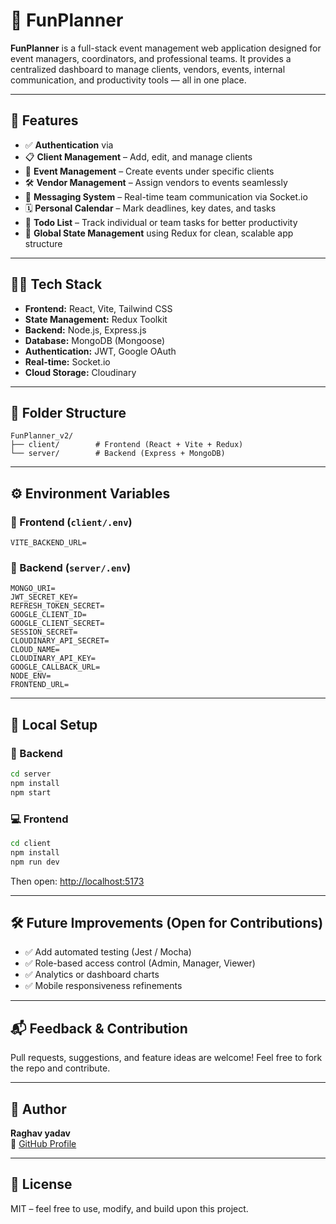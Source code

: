 # 🧠 FunPlanner

**FunPlanner** is a full-stack event management web application designed for event managers, coordinators, and professional teams. It provides a centralized dashboard to manage clients, vendors, events, internal communication, and productivity tools — all in one place.



---

## 🚀 Features

- ✅ **Authentication** via  
- 📋 **Client Management** – Add, edit, and manage clients  
- 📆 **Event Management** – Create events under specific clients  
- 🛠️ **Vendor Management** – Assign vendors to events seamlessly  
- 💬 **Messaging System** – Real-time team communication via Socket.io  
- 🗓️ **Personal Calendar** – Mark deadlines, key dates, and tasks  
- 📝 **Todo List** – Track individual or team tasks for better productivity  
- 🔁 **Global State Management** using Redux for clean, scalable app structure  

---

## 🧑‍💻 Tech Stack

- **Frontend:** React, Vite, Tailwind CSS  
- **State Management:** Redux Toolkit  
- **Backend:** Node.js, Express.js  
- **Database:** MongoDB (Mongoose)  
- **Authentication:** JWT, Google OAuth  
- **Real-time:** Socket.io  
- **Cloud Storage:** Cloudinary  

---

## 📁 Folder Structure

```
FunPlanner_v2/
├── client/        # Frontend (React + Vite + Redux)
└── server/        # Backend (Express + MongoDB)
```

---

## ⚙️ Environment Variables

### 🔐 Frontend (`client/.env`)
```env
VITE_BACKEND_URL=
```

### 🔐 Backend (`server/.env`)
```env
MONGO_URI=
JWT_SECRET_KEY=
REFRESH_TOKEN_SECRET=
GOOGLE_CLIENT_ID=
GOOGLE_CLIENT_SECRET=
SESSION_SECRET=
CLOUDINARY_API_SECRET=
CLOUD_NAME=
CLOUDINARY_API_KEY=
GOOGLE_CALLBACK_URL=
NODE_ENV=
FRONTEND_URL=
```

---

## 🧪 Local Setup

### 🔧 Backend
```bash
cd server
npm install
npm start
```

### 💻 Frontend
```bash
cd client
npm install
npm run dev
```

Then open: [http://localhost:5173](http://localhost:5173)

---

## 🛠️ Future Improvements (Open for Contributions)

- ✅ Add automated testing (Jest / Mocha)  
- ✅ Role-based access control (Admin, Manager, Viewer)  
- ✅ Analytics or dashboard charts  
- ✅ Mobile responsiveness refinements  

---

## 📬 Feedback & Contribution

Pull requests, suggestions, and feature ideas are welcome! Feel free to fork the repo and contribute.

---

## 👤 Author

**Raghav yadav**  
🔗 [GitHub Profile](https://github.com/raghavy11)

---

## 📄 License

MIT – feel free to use, modify, and build upon this project.
